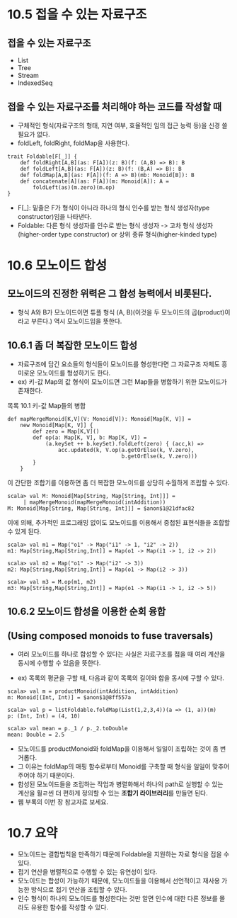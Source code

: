 10.5 접을 수 있는 자료구조
===============


접을 수 있는 자료구조
--------------

- List
- Tree
- Stream
- IndexedSeq

접을 수 있는 자료구조를 처리해야 하는 코드를 작성할 때
---------------
- 구체적인 형식(자료구조의 형태, 지연 여부, 효율적인 임의 접근 능력 등)을 신경 쓸 필요가 없다.
- foldLeft, foldRight, foldMap을 사용한다.

```
trait Foldable[F[_]] {
	def foldRight[A,B](as: F[A])(z: B)(f: (A,B) => B): B
	def foldLeft[A,B](as: F[A])(z: B)(f: (B,A) => B): B
	def foldMap[A,B](as: F[A])(f: A => B)(mb: Monoid[B]): B
	def concatenate[A](as: F[A])(m: Monoid[A]): A =
		foldLeft(as)(m.zero)(m.op)
}
```
- F[_]: 밑줄은 F가 형식이 아니라 하나의 형식 인수를 받는 형식 생성자(type constructor)임을 나타낸다.
- Foldable: 다른 형식 생성자를 인수로 받는 형식 생성자 -> 고차 형식 생성자(higher-order type constructor) or 상위 종류 형식(higher-kinded type)

10.6 모노이드 합성
===
모노이드의 진정한 위력은 그 합성 능력에서 비롯된다.
---
- 형식 A와 B가 모노이드이면 튜플 형식 (A, B)(이것을 두 모노이드의 곱(product)이라고 부른다.) 역시 모노이드임을 뜻한다.

10.6.1 좀 더 복잡한 모노이드 합성
---
- 자료구조에 담긴 요소들의 형식들이 모노이드를 형성한다면 그 자료구조 자체도 흥미로운 모노이드를 형성하기도 한다.
- ex) 키-값 Map의 값 형식이 모노이드면 그런 Map들을 병합하기 위한 모노이드가 존재한다.

목록 10.1 키-값 Map들의 병합

```
def mapMergeMonoid[K,V](V: Monoid[V]): Monoid[Map[K, V]] =
	new Monoid[Map[K, V]] {
		def zero = Map[K,V]()
		def op(a: Map[K, V], b: Map[K, V]) =
			(a.keySet ++ b.keySet).foldLeft(zero) { (acc,k) =>
				acc.updated(k, V.op(a.getOrElse(k, V.zero),
									b.getOrElse(k, V.zero)))
		}
	}
```
이 간단한 조합기를 이용하면 좀 더 복잡한 모노이드를 상당히 수월하게 조립할 수 있다.

```
scala> val M: Monoid[Map[String, Map[String, Int]]] =
     | mapMergeMonoid(mapMergeMonoid(intAddition))
M: Monoid[Map[String, Map[String, Int]]] = $anon$1@21dfac82
```
이에 의해, 추가적인 프로그래밍 없이도 모노이드를 이용해서 중첩된 표현식들을 조합할 수 있게 된다.

```
scala> val m1 = Map("o1" -> Map("i1" -> 1, "i2" -> 2))
m1: Map[String,Map[String,Int]] = Map(o1 -> Map(i1 -> 1, i2 -> 2))

scala> val m2 = Map("o1" -> Map("i2" -> 3))
m2: Map[String,Map[String,Int]] = Map(o1 -> Map(i2 -> 3))

scala> val m3 = M.op(m1, m2)
m3: Map[String,Map[String,Int]] = Map(o1 -> Map(i1 -> 1, i2 -> 5))
```

10.6.2 모노이드 합성을 이용한 순회 융합
---
(Using composed monoids to fuse traversals)
---
- 여러 모노이드를 하나로 합성할 수 있다는 사실은 자료구조를 접을 때 여러 계산을 동시에 수행할 수 있음을 뜻한다.

- ex) 목록의 평균을 구할 때, 다음과 같이 목록의 길이와 합을 동시에 구할 수 있다.

```
scala> val m = productMonoid(intAddition, intAddition)
m: Monoid[(Int, Int)] = $anon$1@8ff557a

scala> val p = listFoldable.foldMap(List(1,2,3,4))(a => (1, a))(m)
p: (Int, Int) = (4, 10)

scala> val mean = p._1 / p._2.toDouble
mean: Double = 2.5
```
- 모노이드를 productMonoid와 foldMap을 이용해서 일일이 조립하는 것이 좀 번거롭다.
- 그 이유는 foldMap의 매핑 함수로부터 Monoid를 구축할 때 형식을 일일이 맞추어 주어야 하기 때문이다.
- 합성된 모노이드들을 조립하는 작업과 병렬화해서 하나의 path로 실행할 수 있는 계산을 훨ㄹ씬 더 편하게 정의할 수 있는 **조합기 라이브러리**를 만들면 된다.
- 웹 부록의 이번 장 참고자료 보세요.

10.7 요약
===
- 모노이드는 결합법칙을 만족하기 때문에 Foldable을 지원하는 자료 형식을 접을 수 있다.
- 접기 연산을 병렬적으로 수행할 수 있는 유연성이 있다.
- 모노이드는 합성이 가능하기 때문에, 모노이드들을 이용해서 선언적이고 재사용 가능한 방식으로 접기 연산을 조립할 수 있다.
- 인수 형식이 하나의 모노이드를 형성한다는 것만 알면 인수에 대한 다른 정보를 몰라도 유용한 함수를 작성할 수 있다.